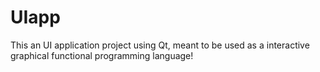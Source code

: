 # UIapp

This an UI application project using Qt, meant to be used as a interactive graphical functional programming language!
